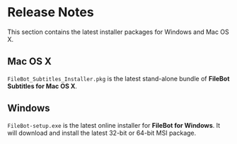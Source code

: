 # Release Notes
This section contains the latest installer packages for Windows and Mac OS X.

## Mac OS X
`FileBot_Subtitles_Installer.pkg` is the latest stand-alone bundle of __FileBot Subtitles for Mac OS X__.

## Windows
`FileBot-setup.exe` is the latest online installer for __FileBot for Windows__. It will download and install the latest 32-bit or 64-bit MSI package.
